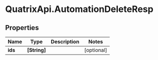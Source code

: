 # QuatrixApi.AutomationDeleteResp

## Properties
Name | Type | Description | Notes
------------ | ------------- | ------------- | -------------
**ids** | **[String]** |  | [optional] 


